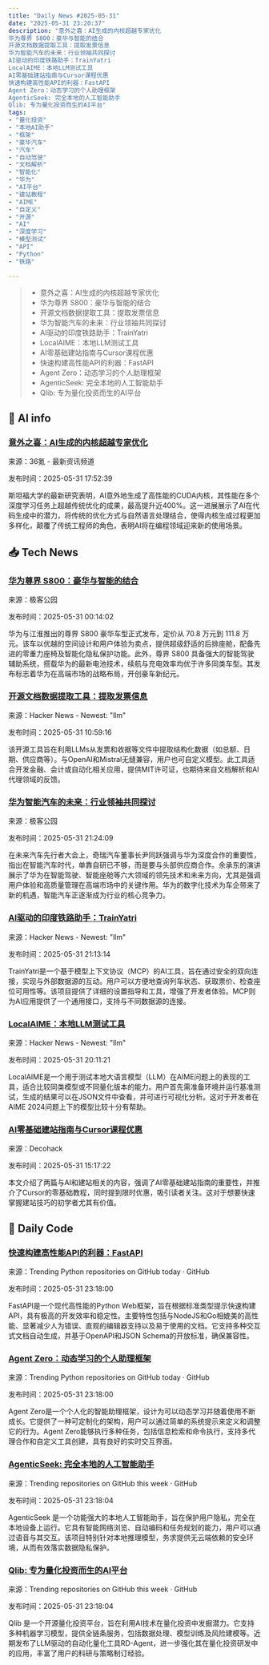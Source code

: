 ```yaml
---
title: "Daily News #2025-05-31"
date: "2025-05-31 23:20:37"
description: "意外之喜：AI生成的内核超越专家优化
华为尊界 S800：豪华与智能的结合
开源文档数据提取工具：提取发票信息
华为智能汽车的未来：行业领袖共同探讨
AI驱动的印度铁路助手：TrainYatri
LocalAIME：本地LLM测试工具
AI零基础建站指南与Cursor课程优惠
快速构建高性能API的利器：FastAPI
Agent Zero：动态学习的个人助理框架
AgenticSeek: 完全本地的人工智能助手
Qlib: 专为量化投资而生的AI平台"
tags: 
- "量化投资"
- "本地AI助手"
- "框架"
- "豪华汽车"
- "汽车"
- "自动驾驶"
- "文档解析"
- "智能化"
- "华为"
- "AI平台"
- "建站教程"
- "AIME"
- "自定义"
- "开源"
- "AI"
- "深度学习"
- "模型测试"
- "API"
- "Python"
- "铁路"

---
```


> - 意外之喜：AI生成的内核超越专家优化
> - 华为尊界 S800：豪华与智能的结合
> - 开源文档数据提取工具：提取发票信息
> - 华为智能汽车的未来：行业领袖共同探讨
> - AI驱动的印度铁路助手：TrainYatri
> - LocalAIME：本地LLM测试工具
> - AI零基础建站指南与Cursor课程优惠
> - 快速构建高性能API的利器：FastAPI
> - Agent Zero：动态学习的个人助理框架
> - AgenticSeek: 完全本地的人工智能助手
> - Qlib: 专为量化投资而生的AI平台

## 🤖 AI info

### [意外之喜：AI生成的内核超越专家优化](https://www.36kr.com/p/3315970366925056)

来源：36氪 - 最新资讯频道

发布时间：2025-05-31 17:52:39

斯坦福大学的最新研究表明，AI意外地生成了高性能的CUDA内核，其性能在多个深度学习任务上超越传统优化的成果，最高提升近400%。这一进展展示了AI在代码生成中的潜力，将传统的优化方式与自然语言处理结合，使得内核生成过程更加多样化，颠覆了传统工程师的角色，表明AI将在编程领域迎来新的使用场景。

## 📥 Tech News

### [华为尊界 S800：豪华与智能的结合](http://www.geekpark.net/news/349994)

来源：极客公园

发布时间：2025-05-31 00:14:02

华为与江淮推出的尊界 S800 豪华车型正式发布，定价从 70.8 万元到 111.8 万元。该车以优越的空间设计和用户体验为卖点，提供超级舒适的后排座舱，配备先进的零重力座椅及智能化隐私保护功能。此外，尊界 S800 具备强大的智能驾驶辅助系统，搭载华为的最新电池技术，续航与充电效率均优于许多同类车型。其发布标志着华为在高端市场的战略布局，开创豪车新纪元。

### [开源文档数据提取工具：提取发票信息](https://news.ycombinator.com/item?id=44141573)

来源：Hacker News - Newest: "llm"

发布时间：2025-05-31 10:59:16

该开源工具旨在利用LLMs从发票和收据等文件中提取结构化数据（如总额、日期、供应商等）。与OpenAI和Mistral无缝兼容，用户也可自定义模型。此工具适合开发金融、会计或自动化相关应用，提供MIT许可证，也期待来自文档解析和AI代理领域的反馈。

### [华为智能汽车的未来：行业领袖共同探讨](http://www.geekpark.net/news/350000)

来源：极客公园

发布时间：2025-05-31 21:24:09

在未来汽车先行者大会上，奇瑞汽车董事长尹同跃强调与华为深度合作的重要性，指出在智能汽车时代，单靠自研已不够，而是要与头部供应商合作。余承东的演讲展示了华为在智能驾驶、智能座舱等六大领域的领先技术和未来方向，尤其是强调用户体验和高质量管理在高端市场中的关键作用。华为的数字化技术为车企带来了新的机遇，智能汽车正逐渐成为行业的核心竞争力。

### [AI驱动的印度铁路助手：TrainYatri](https://github.com/Aryannath/trainyatri)

来源：Hacker News - Newest: "llm"

发布时间：2025-05-31 21:13:14

TrainYatri是一个基于模型上下文协议（MCP）的AI工具，旨在通过安全的双向连接，实现与外部数据源的互动。用户可以方便地查询列车状态、获取票价、检查座位可用性等。该项目提供了详细的设置指导和工具，增强了开发者体验。MCP则为AI应用提供了一个通用接口，支持与不同数据源的连接。

### [LocalAIME：本地LLM测试工具](https://github.com/Belluxx/LocalAIME)

来源：Hacker News - Newest: "llm"

发布时间：2025-05-31 20:11:21

LocalAIME是一个用于测试本地大语言模型（LLM）在AIME问题上的表现的工具，适合比较同类模型或不同量化版本的能力。用户首先需准备环境并运行基准测试，生成的结果可以在JSON文件中查看，并可进行可视化分析。这对于开发者在AIME 2024问题上下的模型比较十分有帮助。

### [AI零基础建站指南与Cursor课程优惠](https://decohack.com/producthunt-daily-2025-05-31/)

来源：Decohack

发布时间：2025-05-31 15:17:22

本文介绍了两篇与AI和建站相关的内容，强调了AI零基础建站指南的重要性，并推介了Cursor的零基础教程，同时提到限时优惠，吸引读者关注。这对于想要快速掌握建站技巧的初学者尤其有价值。

## 💾 Daily Code

### [快速构建高性能API的利器：FastAPI](https://github.com/fastapi/fastapi)

来源：Trending Python repositories on GitHub today · GitHub

发布时间：2025-05-31 23:18:00

FastAPI是一个现代高性能的Python Web框架，旨在根据标准类型提示快速构建API，具有极高的开发效率和稳定性。主要特性包括与NodeJS和Go相媲美的高性能、显著减少人为错误、直观的编辑器支持以及易于使用的文档。它支持多种交互式文档自动生成，并基于OpenAPI和JSON Schema的开放标准，确保兼容性。

### [Agent Zero：动态学习的个人助理框架](https://github.com/frdel/agent-zero)

来源：Trending Python repositories on GitHub today · GitHub

发布时间：2025-05-31 23:18:00

Agent Zero是一个个人化的智能助理框架，设计为可以动态学习并随着使用不断成长。它提供了一种可定制化的架构，用户可以通过简单的系统提示来定义和调整它的行为。Agent Zero能够执行多种任务，包括信息检索和命令执行，支持多代理合作和自定义工具创建，具有良好的实时交互界面。

### [AgenticSeek: 完全本地的人工智能助手](https://github.com/Fosowl/agenticSeek)

来源：Trending repositories on GitHub this week · GitHub

发布时间：2025-05-31 23:18:04

AgenticSeek 是一个功能强大的本地人工智能助手，旨在保护用户隐私，完全在本地设备上运行。它具有智能网络浏览、自动编码和任务规划的能力，用户可以通过语音与其交互。该项目特别针对本地推理模型，务求提供无云端依赖的安全环境，从而有效落实数据隐私保护。

### [Qlib: 专为量化投资而生的AI平台](https://github.com/microsoft/qlib)

来源：Trending repositories on GitHub this week · GitHub

发布时间：2025-05-31 23:18:04

Qlib 是一个开源量化投资平台，旨在利用AI技术在量化投资中发掘潜力。它支持多种机器学习模型，提供全链条服务，包括数据处理、模型训练及风险建模等。近期发布了LLM驱动的自动化量化工具RD-Agent，进一步强化其在量化投资研发中的应用，丰富了用户的科研与策略制订经验。
